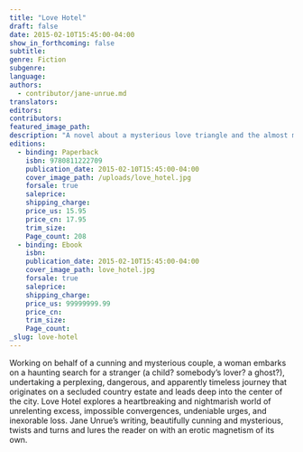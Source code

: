 ```yaml
---
title: "Love Hotel"
draft: false
date: 2015-02-10T15:45:00-04:00
show_in_forthcoming: false
subtitle:
genre: Fiction
subgenre:
language:
authors:
  - contributor/jane-unrue.md
translators:
editors:
contributors:
featured_image_path:
description: "A novel about a mysterious love triangle and the almost mythological power of eros—and its potentially lethal danger. "
editions:
  - binding: Paperback
    isbn: 9780811222709
    publication_date: 2015-02-10T15:45:00-04:00
    cover_image_path: /uploads/love_hotel.jpg
    forsale: true
    saleprice:
    shipping_charge:
    price_us: 15.95
    price_cn: 17.95
    trim_size:
    Page_count: 208
  - binding: Ebook
    isbn:
    publication_date: 2015-02-10T15:45:00-04:00
    cover_image_path: love_hotel.jpg
    forsale: true
    saleprice:
    shipping_charge:
    price_us: 99999999.99
    price_cn:
    trim_size:
    Page_count:
_slug: love-hotel
---
```


Working on behalf of a cunning and mysterious couple, a woman embarks on a haunting search for a stranger (a child? somebody’s lover? a ghost?), undertaking a perplexing, dangerous, and apparently timeless journey that originates on a secluded country estate and leads deep into the center of the city. Love Hotel explores a heartbreaking and nightmarish world of unrelenting excess, impossible convergences, undeniable urges, and inexorable loss. Jane Unrue’s writing, beautifully cunning and mysterious, twists and turns and lures the reader on with an erotic magnetism of its own. 

